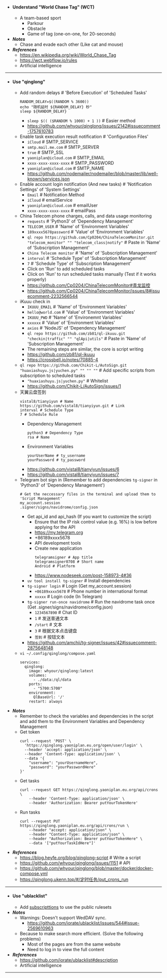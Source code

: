 - #### Understand "World Chase Tag" (WCT)
    - A team-based sport
        - Parkour
        - Obstacle
        - Game of tag (one-on-one, for 20-seconds)
- ***Notes***
    - Chase and evade each other (Like cat and mouse)
- ***References***
    - https://en.wikipedia.org/wiki/World_Chase_Tag
    - https://wct.webflow.io/rules
    - Artificial intelligence
- ---
- #### Use "qinglong"
    - Add random delays # 'Before Execution' of 'Scheduled Tasks'
      ```
      RANDOM_DELAY=$((RANDOM % 3600))
      echo "随机延时 ${RANDOM_DELAY} 秒"
      sleep ${RANDOM_DELAY}
      ```
        - `sleep $(( ($RANDOM % 1000) + 1 ))` # Easier method
        - https://github.com/whyour/qinglong/issues/2142#issuecomment-1757610783
    - Enable task execution result notification # 'Configuration Files'
        - `iCloud` # SMTP_SERVICE
        - `smtp.mail.me.com` # SMTP_SERVER
        - `true` # SMTP_SSL
        - `yaoniplan@icloud.com` # SMTP_EMAIL
        - `xxxx-xxxx-xxxx-xxxx` # SMTP_PASSWORD
        - `yaoniplan@icloud.com` # SMTP_NAME
        - https://github.com/nodemailer/nodemailer/blob/master/lib/well-known/services.json
    - Enable account login notification (And new tasks) # 'Notification Settings' of 'System Settings'
        - `Email` # Notification Method
        - `iCloud` # emailService
        - `yaoniplan@icloud.com` # emailUser
        - `xxxx-xxxx-xxxx-xxxx` # emailPass
    - China Telecom phone charges, calls, and data usage monitoring
        - `requests` # 'Python3' of 'Dependency Management'
        - `TELECOM_USER` # 'Name' of 'Environment Variables'
        - `189xxxx5678password` # 'Value' of 'Environment Variables'
        - `ql repo https://github.com/Cp0204/ChinaTelecomMonitor.git "telecom_monitor" "" "telecom_class|notify"` # Paste in 'Name' of 'Subscription Management'
        - `China Telecom monitor` # 'Name' of 'Subscription Management'
        - `interval` # 'Schedule Type' of 'Subscription Management'
        - `7` # 'Schedule Type' of 'Subscription Management'
        - Click on 'Run' to add scheduled tasks
        - Click on 'Run' to run scheduled tasks manually (Test if it works properly)
        - https://github.com/Cp0204/ChinaTelecomMonitor#青龙监控
        - https://github.com/Cp0204/ChinaTelecomMonitor/issues/8#issuecomment-2232566544
    - iKuuu check in
        - `IKUUU_EMAIL` # 'Name' of 'Environment Variables'
        - `hello@world.com` # 'Value' of 'Environment Variables'
        - `IKUUU_PWD` # 'Name' of 'Environemnt Variables'
        - `xxxxxx` # 'Value' of 'Environment Variables'
        - `axios` # 'NodeJS' of 'Dependency Management'
        - `ql repo https://github.com/zb81/ql-ikuuu.git "checkin|traffic" "" "qlApi|utils"` # Paste in 'Name' of 'Subscription Management'
        - The remaining steps are similar, the core is script writing
        - https://github.com/zb81/ql-ikuuu
        - https://crossbell.io/notes/70885-4
    - `ql repo https://github.com/Chikit-L/AutoSign.git "huaxiashuyu.js|yuchen.py" "" "" ""` # Add specific scripts from subscription to scheduled tasks
        - `"huaxiashuyu.js|yuchen.py"` # Whitelist
        - https://github.com/Chikit-L/AutoSign/issues/1
    - 天翼云盘签到
      ```
      vistal8/tianyiyun # Name
      https://github.com/vistal8/tianyiyun.git # Link
      interval # Schedule Type
      7 # Schedule Rule
      ```
        - Dependency Management
          ```
          python3 # Dependency Type
          rsa # Name
          ```
        - Environment Variables
          ```
          yourUserName # ty_username
          yourPassword # ty_password
          ```
        - https://github.com/vistal8/tianyiyun/issues/6
        - https://github.com/vistal8/tianyiyun/issues/7
    - Telegram bot sign in (Remember to add dependencies `tg-signer` in 'Python3' of 'Dependency Management')
      ```
      # Get the neccessary files in the terminal and upload them to 'Script Management'
      my_account.session
      .signer/signs/navidrome/config.json
      ```
        - Get api_id and api_hash (If you want to customize the script)
            - Ensure that the IP risk control value (e.g. 16%) is low before applying for the API
            - https://my.telegram.org
            - +86189xxxx5678
            - API development tools
            - Create new application
              ```
              telegramsigner # App title
              telegramsigner0708 # Short name
              Android # Platform
              ```
            - https://www.nodeseek.com/post-158973-4#36
        - `uv tool install tg-signer` # Install dependencies
        - `tg-signer login` # Login (Get my_account.session)
            - `+86189xxxx5678` # Phone number in international format
            - `xxxxx` # Login code (In Telegram)
        - `tg-signer run-once navidrome` # Run the navidrome task once (Get .signer/signs/navidrome/config.json)
            - `1234567890` # Chat ID
            - `1` # 发送普通文本
            - `/start` # 文本
            - `3` # 根据文本点击键盘
            - `签到` # 按钮文本
        - https://github.com/amchii/tg-signer/issues/42#issuecomment-2875648148
    - `vi ~/.config/qinglong/compose.yaml`
      ```
      services:
        qinglong:
          image: whyour/qinglong:latest
          volumes:
            - ./data:/ql/data
          ports:
            - "5700:5700"
          environment:
            QlBaseUrl: '/'
          restart: always
      ```
- ***Notes***
    - Remember to check the variables and dependencies in the script and add them to the Environment Variables and Dependency Management
    - Get token
      ```
      curl --request 'POST' \
        'https://qinglong.yaoniplan.eu.org/open/user/login' \
        --header 'accept: application/json' \
        --header 'Content-Type: application/json' \
        --data '{
          "username": "yourUsernameHere",
          "password": "yourPasswordHere"
      }'
      ```
    - Get tasks
      ```
      curl --request GET https://qinglong.yaoniplan.eu.org/api/crons \
          --header 'Content-Type: application/json' \
          --header 'Authorization: Bearer putYourTokenHere'
      ```
    - Run tasks
      ```
      curl --request PUT https://qinglong.yaoniplan.eu.org/api/crons/run \
          --header "accept: application/json" \
          --header "Content-Type: application/json" \
          --header "Authorization: Bearer putYourTokenHere" \
          --data '["putYourTaskIdHere"]'
      ```
- ***References***
    - https://blog.heyfe.org/blog/qinglong-script # Write a script
    - https://github.com/whyour/qinglong/issues/1151 # API
    - https://github.com/whyour/qinglong/blob/master/docker/docker-compose.yml
    - https://qinglong.ukenn.top/#/定时任务/put_crons_run
- ---
- #### Use "ublacklist"
    - Add [subscripttions](https://iorate.github.io/ublacklist/subscriptions) to use the public rulesets
- ***Notes***
    - Warnings: Doesn't support WedDAV sync.
        - https://github.com/iorate/ublacklist/issues/544#issue-2569610963
    - Because to make search more efficient. (Solve the following problems)
        - Most of the pages are from the same website
        - Need to log in to view the full content
- ***References***
    - https://github.com/iorate/ublacklist#description
    - Artificial intelligence
- ---
